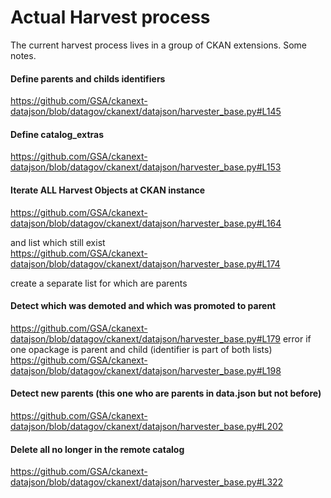 # Actual Harvest process

The current harvest process lives in a group of CKAN extensions.
Some notes.  

#### Define parents and childs identifiers 

https://github.com/GSA/ckanext-datajson/blob/datagov/ckanext/datajson/harvester_base.py#L145


#### Define catalog_extras 
https://github.com/GSA/ckanext-datajson/blob/datagov/ckanext/datajson/harvester_base.py#L153

#### Iterate ALL Harvest Objects at CKAN instance 
https://github.com/GSA/ckanext-datajson/blob/datagov/ckanext/datajson/harvester_base.py#L164

and list which still exist  
https://github.com/GSA/ckanext-datajson/blob/datagov/ckanext/datajson/harvester_base.py#L174
 
create a separate list for which are parents  
        
#### Detect which was demoted and which was promoted to parent
https://github.com/GSA/ckanext-datajson/blob/datagov/ckanext/datajson/harvester_base.py#L179
error if one opackage is parent and child (identifier is part of both lists) 
https://github.com/GSA/ckanext-datajson/blob/datagov/ckanext/datajson/harvester_base.py#L198

#### Detect new parents (this one who are parents in data.json but not before) 
https://github.com/GSA/ckanext-datajson/blob/datagov/ckanext/datajson/harvester_base.py#L202

#### Delete all no longer in the remote catalog 
https://github.com/GSA/ckanext-datajson/blob/datagov/ckanext/datajson/harvester_base.py#L322
